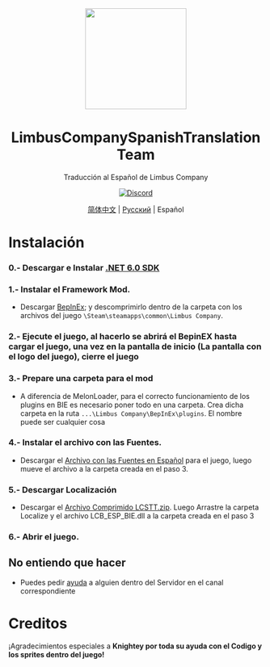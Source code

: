 <div align="center">
<a href="https://github.com/Dreams-Office/LimbusCompanySpanishTranslationTeam">
   <img src="https://avatars.githubusercontent.com/u/167843717" width="200" height="200" />
</a>

# LimbusCompanySpanishTranslationTeam
Traducción al Español de Limbus Company

[![Discord](https://img.shields.io/badge/Discord%20Hispano%20de%20PM-641E16?style=plastic&logo=discord&logoColor=473DBF&link=https%3A%2F%2Fdiscord.gg%2FWfbHG4aZ6f)](https://discord.gg/WfbHG4aZ6f)


[简体中文](https://github.com/LocalizeLimbusCompany/LocalizeLimbusCompany) | [Русский](https://github.com/Crescent-Corporation/LimbusCompanyBusRUS) | Español
</div>

# Instalación
### 0.- Descargar e Instalar [.NET 6.0 SDK](https://dotnet.microsoft.com/en-us/download/dotnet/thank-you/sdk-6.0.413-windows-x64-installer)
### 1.- Instalar el Framework Mod.
   - Descargar [BepInEx](https://builds.bepinex.dev/projects/bepinex_be/674/BepInEx-Unity.IL2CPP-win-x64-6.0.0-be.674%2B82077ec.zip); y descomprimirlo dentro de la carpeta con los archivos del juego ``\Steam\steamapps\common\Limbus Company``.
### 2.- Ejecute el juego, al hacerlo se abrirá el BepinEX hasta cargar el juego, una vez en la pantalla de inicio (La pantalla con el logo del juego), cierre el juego
### 3.- Prepare una carpeta para el mod
   - A diferencia de MelonLoader, para el correcto funcionamiento de los plugins en BIE es necesario poner todo en una carpeta. Crea dicha carpeta en la ruta ``...\Limbus Company\BepInEx\plugins``. El nombre puede ser cualquier cosa
### 4.- Instalar el archivo con las Fuentes.
   - Descargar el [Archivo con las Fuentes en Español](https://drive.google.com/file/d/1jOftfjr8Ks3VoTYOx4s0_TfwdMkdQJOw/view?usp=sharing) para el juego, luego mueve el archivo a la carpeta creada en el paso 3.
### 5.- Descargar Localización
   - Descargar el [Archivo Comprimido LCSTT.zip](https://github.com/Dreams-Office/LimbusCompanySpanishTranslationTeam/releases). Luego Arrastre la carpeta Localize y el archivo LCB_ESP_BIE.dll a la carpeta creada en el paso 3
### 6.- Abrir el juego.

## No entiendo que hacer
   - Puedes pedir [ayuda](https://www.youtube.com/watch?v=X8gBTQd6lko) a alguien dentro del Servidor en el canal correspondiente
# Creditos
¡Agradecimientos especiales a <b>Knightey<b> por toda su ayuda con el Codigo y los sprites dentro del juego!
